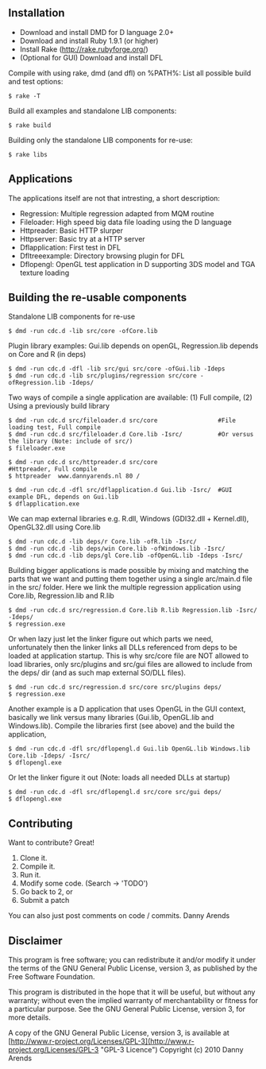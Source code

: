 Installation
------------
- Download and install DMD for D language 2.0+
- Download and install Ruby 1.9.1 (or higher)
- Install Rake (http://rake.rubyforge.org/)
- (Optional for GUI) Download and install DFL

Compile with using rake, dmd (and dfl) on %PATH%:
List all possible build and test options:

    $ rake -T

Build all examples and standalone LIB components:

    $ rake build

Building only the standalone LIB components for re-use:

    $ rake libs

Applications
------------
The applications itself are not that intresting, a short description:

- Regression: Multiple regression adapted from MQM routine
- Fileloader: High speed big data file loading using the D language
- Httpreader: Basic HTTP slurper
- Httpserver: Basic try at a HTTP server
- Dflapplication: First test in DFL
- Dfltreeexample: Directory browsing plugin for DFL
- Dflopengl: OpenGL test application in D supporting 3DS model and TGA texture loading

Building the re-usable components
------------
Standalone LIB components for re-use

    $ dmd -run cdc.d -lib src/core -ofCore.lib
    
Plugin library examples: Gui.lib depends on openGL, Regression.lib depends on Core and R (in deps)
    
    $ dmd -run cdc.d -dfl -lib src/gui src/core -ofGui.lib -Ideps
    $ dmd -run cdc.d -lib src/plugins/regression src/core -ofRegression.lib -Ideps/

Two ways of compile a single application are available: (1) Full compile, (2) Using a previously build library

    $ dmd -run cdc.d src/fileloader.d src/core                 #File loading test, Full compile
    $ dmd -run cdc.d src/fileloader.d Core.lib -Isrc/          #Or versus the library (Note: include of src/)
    $ fileloader.exe
    
    $ dmd -run cdc.d src/httpreader.d src/core                 #Httpreader, Full compile
    $ httpreader  www.dannyarends.nl 80 /
    
    $ dmd -run cdc.d -dfl src/dflapplication.d Gui.lib -Isrc/  #GUI example DFL, depends on Gui.lib
    $ dflapplication.exe
    
We can map external libraries e.g. R.dll, Windows (GDI32.dll + Kernel.dll), OpenGL32.dll using Core.lib

    $ dmd -run cdc.d -lib deps/r Core.lib -ofR.lib -Isrc/
    $ dmd -run cdc.d -lib deps/win Core.lib -ofWindows.lib -Isrc/
    $ dmd -run cdc.d -lib deps/gl Core.lib -ofOpenGL.lib -Ideps -Isrc/
    
Building bigger applications is made possible by mixing and matching the parts that we want and putting them together using a 
single arc/main.d file in the src/ folder. Here we link the multiple regression application using Core.lib, Regression.lib and R.lib

    $ dmd -run cdc.d src/regression.d Core.lib R.lib Regression.lib -Isrc/ -Ideps/
    $ regression.exe

Or when lazy just let the linker figure out which parts we need, unfortunately then the linker links all DLLs referenced 
from deps to be loaded at application startup. This is why src/core file are NOT allowed to load libraries, only src/plugins and 
src/gui files are allowed to include from the deps/ dir (and as such map external SO/DLL files).

    $ dmd -run cdc.d src/regression.d src/core src/plugins deps/
    $ regression.exe

Another example is a D application that uses OpenGL in the GUI context, basically we link versus many libraries (Gui.lib, 
OpenGL.lib and Windows.lib). Compile the libraries first (see above) and the build the application,

    $ dmd -run cdc.d -dfl src/dflopengl.d Gui.lib OpenGL.lib Windows.lib Core.lib -Ideps/ -Isrc/
    $ dflopengl.exe

Or let the linker figure it out (Note: loads all needed DLLs at startup)

    $ dmd -run cdc.d -dfl src/dflopengl.d src/core src/gui deps/
    $ dflopengl.exe

Contributing
------------

Want to contribute? Great!

1. Clone it.
2. Compile it.
3. Run it.
4. Modify some code. (Search -> 'TODO')
5. Go back to 2, or
6. Submit a patch

You can also just post comments on code / commits.
Danny Arends

Disclaimer
----------
This program is free software; you can redistribute it and/or
modify it under the terms of the GNU General Public License,
version 3, as published by the Free Software Foundation.

This program is distributed in the hope that it will be useful,
but without any warranty; without even the implied warranty of
merchantability or fitness for a particular purpose.  See the GNU
General Public License, version 3, for more details.

A copy of the GNU General Public License, version 3, is available
at [http://www.r-project.org/Licenses/GPL-3](http://www.r-project.org/Licenses/GPL-3 "GPL-3 Licence")
Copyright (c) 2010 Danny Arends
